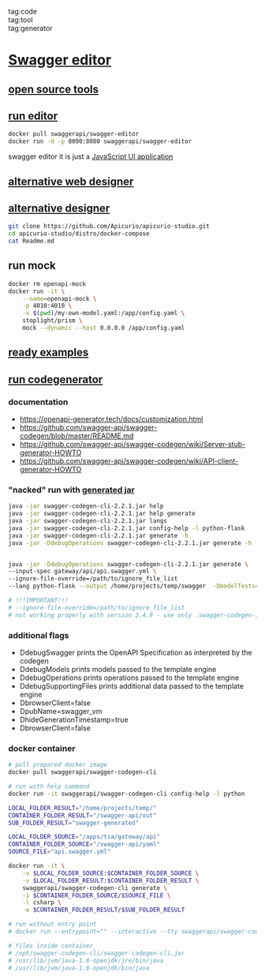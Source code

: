 tag:code  
tag:tool  
tag:generator  

# [Swagger editor](https://swagger.io/)

## [open source tools](https://swagger.io/tools/open-source/)


## [run editor](https://github.com/swagger-api/swagger-editor)
```sh
docker pull swaggerapi/swagger-editor
docker run -d -p 8090:8080 swaggerapi/swagger-editor
```
swagger editor it is just a [JavaScript UI application](https://editor.swagger.io/)

## [alternative web designer](https://stoplight.io/studio/)

## [alternative designer](https://www.apicur.io/)
```sh
git clone https://github.com/Apicurio/apicurio-studio.git
cd apicurio-studio/distro/docker-compose
cat Readme.md
```

## run mock
```sh
docker rm openapi-mock
docker run -it \
    --name=openapi-mock \
    -p 4010:4010 \
    -v $(pwd)/my-own-model.yaml:/app/config.yaml \
    stoplight/prism \
    mock --dynamic --host 0.0.0.0 /app/config.yaml
```


## [ready examples](https://app.swaggerhub.com/)

## [run codegenerator](https://github.com/swagger-api/swagger-codegen)
### documentation
* https://openapi-generator.tech/docs/customization.html
* https://github.com/swagger-api/swagger-codegen/blob/master/README.md
* https://github.com/swagger-api/swagger-codegen/wiki/Server-stub-generator-HOWTO
* https://github.com/swagger-api/swagger-codegen/wiki/API-client-generator-HOWTO


### "nacked" run with [generated jar](https://swagger.io/docs/open-source-tools/swagger-codegen/)
```sh
java -jar swagger-codegen-cli-2.2.1.jar help
java -jar swagger-codegen-cli-2.2.1.jar help generate
java -jar swagger-codegen-cli-2.2.1.jar langs
java -jar swagger-codegen-cli-2.2.1.jar config-help -l python-flask
java -jar swagger-codegen-cli-2.2.1.jar generate -h
java -jar -DdebugOperations swagger-codegen-cli-2.2.1.jar generate -h


java -jar -DdebugOperations swagger-codegen-cli-2.2.1.jar generate \
--input-spec gateway/api/api.swagger.yml \
--ignore-file-override=/path/to/ignore_file_list
--lang python-flask --output /home/projects/temp/swagger  -DmodelTests=false -D apiTests=false -DmodelDocs=false -D supportPython2=false

# !!!IMPORTANT!!!
# --ignore-file-override=/path/to/ignore_file_list
# not working properly with version 2.4.9 - use only .swagger-codegen-ignore in destination folder
```

### additional flags 
* DdebugSwagger prints the OpenAPI Specification as interpreted by the codegen
* DdebugModels prints models passed to the template engine
* DdebugOperations prints operations passed to the template engine
* DdebugSupportingFiles prints additional data passed to the template engine
* DbrowserClient=false 
* DpubName=swagger_vm 
* DhideGenerationTimestamp=true 
* DbrowserClient=false 


### docker container
```sh
# pull prepared docker image
docker pull swaggerapi/swagger-codegen-cli

# run with help command
docker run -it swaggerapi/swagger-codegen-cli config-help -l python

LOCAL_FOLDER_RESULT="/home/projects/temp/"
CONTAINER_FOLDER_RESULT="/swagger-api/out"
SUB_FOLDER_RESULT="swagger-generated"

LOCAL_FOLDER_SOURCE="/apps/tsa/gateway/api"
CONTAINER_FOLDER_SOURCE="/swagger-api/yaml"
SOURCE_FILE="api.swagger.yml"

docker run -it \
    -v $LOCAL_FOLDER_SOURCE:$CONTAINER_FOLDER_SOURCE \
    -v $LOCAL_FOLDER_RESULT:$CONTAINER_FOLDER_RESULT \
    swaggerapi/swagger-codegen-cli generate \
    -i $CONTAINER_FOLDER_SOURCE/$SOURCE_FILE \
    -l csharp \
    -o $CONTAINER_FOLDER_RESULT/$SUB_FOLDER_RESULT

# run without entry point
# docker run --entrypoint="" --interactive --tty swaggerapi/swagger-codegen-cli  /bin/sh

# files inside container
# /opt/swagger-codegen-cli/swagger-codegen-cli.jar 
# /usr/lib/jvm/java-1.8-openjdk/jre/bin/java
# /usr/lib/jvm/java-1.8-openjdk/bin/java
```


